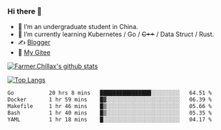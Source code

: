 ### Hi there 👋

- 🔭 I’m an undergraduate student in China.
- 🌱 I’m currently learning Kubernetes / Go / ~~C++~~ / Data Struct / Rust.
- ✍️ [Blogger](https://blog.farmer233.top)
- 🤔 [My Gitee](https://gitee.com/Farmer-chong)


[![Farmer.Chillax's github stats](https://github-readme-stats.vercel.app/api?username=FarmerChillax)](https://github.com/anuraghazra/github-readme-stats)

[![Top Langs](https://github-readme-stats.vercel.app/api/top-langs/?username=FarmerChillax&layout=compact&hide=html,css,javascript)](https://github.com/anuraghazra/github-readme-stats)


<a href="https://wakatime.com/@Farmer"> </a>
          <!--START_SECTION:waka-->

```txt
Go           20 hrs 8 mins   ████████████████░░░░░░░░░   64.51 %
Docker       1 hr 59 mins    █▓░░░░░░░░░░░░░░░░░░░░░░░   06.39 %
Makefile     1 hr 46 mins    █▒░░░░░░░░░░░░░░░░░░░░░░░   05.66 %
Bash         1 hr 40 mins    █▒░░░░░░░░░░░░░░░░░░░░░░░   05.35 %
YAML         1 hr 18 mins    █░░░░░░░░░░░░░░░░░░░░░░░░   04.17 %
```

<!--END_SECTION:waka-->



<!--
**Farmer-chong/Farmer-chong** is a ✨ _special_ ✨ repository because its `README.md` (this file) appears on your GitHub profile.

Here are some ideas to get you started:

- 🔭 I’m currently working on ...
- 🌱 I’m currently learning ...
- 👯 I’m looking to collaborate on ...
- 🤔 I’m looking for help with ...
- 💬 Ask me about ...
- 📫 How to reach me: ...
- 😄 Pronouns: ...
- ⚡ Fun fact: ...
-->
